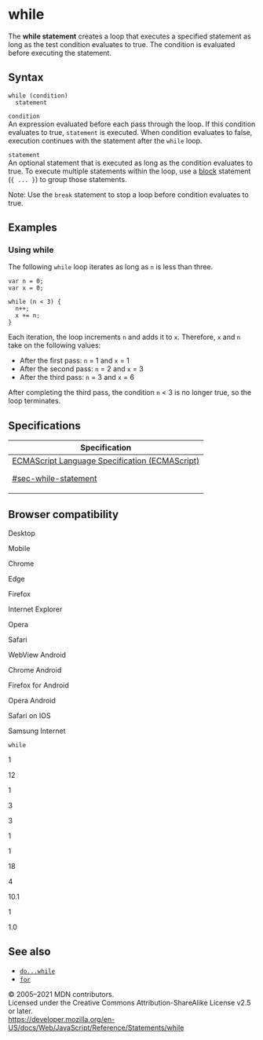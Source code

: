 # while

The **while statement** creates a loop that executes a specified statement as long as the test condition evaluates to true. The condition is evaluated before executing the statement.

## Syntax

    while (condition)
      statement

`condition`  
An expression evaluated before each pass through the loop. If this condition evaluates to true, `statement` is executed. When condition evaluates to false, execution continues with the statement after the `while` loop.

`statement`  
An optional statement that is executed as long as the condition evaluates to true. To execute multiple statements within the loop, use a [block](block) statement (`{ ... }`) to group those statements.

Note: Use the `break` statement to stop a loop before condition evaluates to true.

## Examples

### Using while

The following `while` loop iterates as long as `n` is less than three.

    var n = 0;
    var x = 0;

    while (n < 3) {
      n++;
      x += n;
    }

Each iteration, the loop increments `n` and adds it to `x`. Therefore, `x` and `n` take on the following values:

-   After the first pass: `n` = 1 and `x` = 1
-   After the second pass: `n` = 2 and `x` = 3
-   After the third pass: `n` = 3 and `x` = 6

After completing the third pass, the condition `n` &lt; 3 is no longer true, so the loop terminates.

## Specifications

<table>
<thead>
<tr class="header">
<th>Specification</th>
</tr>
</thead>
<tbody>
<tr class="odd">
<td>
<a href="https://tc39.es/ecma262/#sec-while-statement">ECMAScript Language Specification (ECMAScript) 
<br/>

<span class="small">#sec-while-statement</span>
</a>
</td>
</tr>
</tbody>
</table>

## Browser compatibility

Desktop

Mobile

Chrome

Edge

Firefox

Internet Explorer

Opera

Safari

WebView Android

Chrome Android

Firefox for Android

Opera Android

Safari on IOS

Samsung Internet

`while`

1

12

1

3

3

1

1

18

4

10.1

1

1.0

## See also

-   [`do...while`](do...while)
-   [`for`](for)

© 2005–2021 MDN contributors.  
Licensed under the Creative Commons Attribution-ShareAlike License v2.5 or later.  
<a href="https://developer.mozilla.org/en-US/docs/Web/JavaScript/Reference/Statements/while" class="_attribution-link">https://developer.mozilla.org/en-US/docs/Web/JavaScript/Reference/Statements/while</a>
